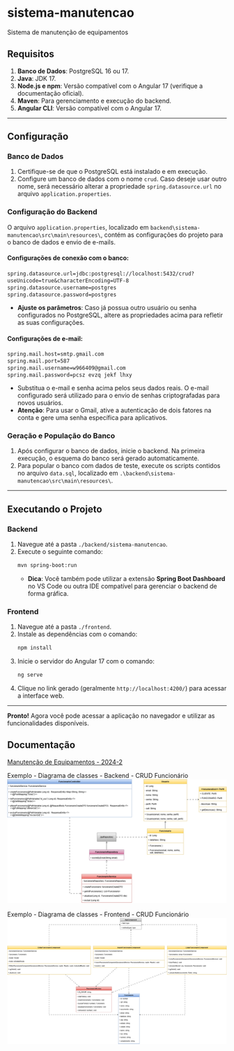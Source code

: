# sistema-manutencao
Sistema de manutenção de equipamentos
## Requisitos

1. **Banco de Dados**: PostgreSQL 16 ou 17.  
2. **Java**: JDK 17.  
3. **Node.js e npm**: Versão compatível com o Angular 17 (verifique a documentação oficial).  
4. **Maven**: Para gerenciamento e execução do backend.  
5. **Angular CLI**: Versão compatível com o Angular 17.  

---

## Configuração

### Banco de Dados
1. Certifique-se de que o PostgreSQL está instalado e em execução.  
2. Configure um banco de dados com o nome `crud`. Caso deseje usar outro nome, será necessário alterar a propriedade `spring.datasource.url` no arquivo `application.properties`.  

### Configuração do Backend
O arquivo `application.properties`, localizado em `backend\sistema-manutencao\src\main\resources\`, contém as configurações do projeto para o banco de dados e envio de e-mails.  

#### Configurações de conexão com o banco:
```properties
spring.datasource.url=jdbc:postgresql://localhost:5432/crud?useUnicode=true&characterEncoding=UTF-8
spring.datasource.username=postgres
spring.datasource.password=postgres
```

- **Ajuste os parâmetros**: Caso já possua outro usuário ou senha configurados no PostgreSQL, altere as propriedades acima para refletir as suas configurações.  

#### Configurações de e-mail:
```properties
spring.mail.host=smtp.gmail.com
spring.mail.port=587
spring.mail.username=w966409@gmail.com
spring.mail.password=pcsz evzq jekf lhxy
```
- Substitua o e-mail e senha acima pelos seus dados reais. O e-mail configurado será utilizado para o envio de senhas criptografadas para novos usuários.  
- **Atenção**: Para usar o Gmail, ative a autenticação de dois fatores na conta e gere uma senha específica para aplicativos.  

### Geração e População do Banco
1. Após configurar o banco de dados, inicie o backend. Na primeira execução, o esquema do banco será gerado automaticamente.  
2. Para popular o banco com dados de teste, execute os scripts contidos no arquivo `data.sql`, localizado em `.\backend\sistema-manutencao\src\main\resources\`.  

---

## Executando o Projeto

### Backend
1. Navegue até a pasta `./backend/sistema-manutencao`.  
2. Execute o seguinte comando:  
   ```bash
   mvn spring-boot:run
   ```  
   - **Dica**: Você também pode utilizar a extensão **Spring Boot Dashboard** no VS Code ou outra IDE compatível para gerenciar o backend de forma gráfica.  

### Frontend
1. Navegue até a pasta `./frontend`.  
2. Instale as dependências com o comando:  
   ```bash
   npm install
   ```  
3. Inicie o servidor do Angular 17 com o comando:  
   ```bash
   ng serve
   ```  
4. Clique no link gerado (geralmente `http://localhost:4200/`) para acessar a interface web.  

---

**Pronto!** Agora você pode acessar a aplicação no navegador e utilizar as funcionalidades disponíveis.

## Documentação
[Manutenção de Equipamentos - 2024-2](docs/Manutenção%20de%20Equipamentos%20-%202024-2.pdf)

Exemplo - Diagrama de classes - Backend - CRUD Funcionário
![Exemplo - Diagrama de classes - Backend - CRUD Funcionario](docs/dc_back_exemplo.png)

Exemplo - Diagrama de classes - Frontend - CRUD Funcionário
![Exemplo - Diagrama de classes - Backend - CRUD Funcionario](docs/dc_front_exemplo.png)
